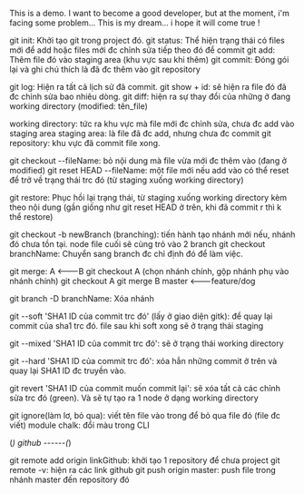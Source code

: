 This is a demo. I want to become a good developer, but at the moment, i'm facing some problem... This is my dream... i hope it will come true !

git init: Khởi tạo git trong project đó.
git status: Thể hiện trạng thái có files mới để add hoặc files mới đc chỉnh 			sửa tiếp theo đó để commit
git add: Thêm file đó vào staging area (khu vực sau khi thêm)
git commit: Đóng gói lại và ghi chú thích là đã đc thêm vào git repository

git log: Hiện ra tất cả lịch sử đã commit.
git show + id: sẽ hiện ra file đó đã đc chỉnh sửa bao nhiêu dòng.
git diff: hiện ra sự thay đổi của những ở đang working directory (modified: tên_file)

working directory: tức ra khu vực mà file mới đc chỉnh sửa, chưa đc add vào 					staging area
staging area: là file đã đc add, nhưng chưa đc commit
git repository: khu vực đã commit file xong.

git checkout --fileName: bỏ nội dung mà file vừa mới đc thêm vào (đang ở 							modified)
git reset HEAD --fileName: một file mới nếu add vào có thể reset để  trở về 					trạng thái trc đó (từ staging xuống working directory)

git restore: Phục hồi lại trạng thái, từ staging xuống working directory 				kèm theo nội dung (gần giống như git reset HEAD ở trên, khi đã 				commit r thì k thể restore)

git checkout -b newBranch (branching): tiến hành tạo nhánh mới nếu, nhánh 				đó chưa tồn tại. node file cuối sẽ cùng trỏ vào 2 branch
git checkout branchName: Chuyển sang branch đc chỉ định đó để làm việc. 

git merge: A <---B 		git checkout A (chọn nhánh chính, gộp nhánh phụ vào 						nhánh chính)
	git checkout A
	git merge B 		master <---feature/dog

git branch -D branchName: Xóa nhánh	

git --soft 'SHA1 ID của commit trc đó' (lấy ở giao diện gitk): để quay lại commit của sha1 trc đó. file sau khi soft xong sẽ ở trạng thái staging

git --mixed 'SHA1 ID của commit trc đó': sẽ ở trạng thái working directory

git --hard 'SHA1 ID của commit trc đó': xóa hẳn những commit ở trên và quay 				lại SHA1 ID đc truyền vào.

git revert  'SHA1 ID của commit muốn commit lại': sẽ xóa tất cả các chỉnh sửa trc đó (green). Và sẽ tự tạo ra 1 node ở dạng working directory

git ignore(làm lơ, bỏ qua): viết tên file vào trong để bỏ qua file đó (file 		đc viết)
module chalk: đổi màu trong CLI

(*) github ------(*)

git remote add origin linkGithub: khởi tạo 1 repository để chưa project
git remote -v: hiện ra các link github
git push origin master: push file trong nhánh master đến repository đó



